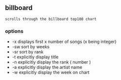 ## billboard 
	scrolls through the billboard top100 chart

### options
	
 - -x	displays first x number of songs (x being integer) 
 - -sw	sort by weeks
 - -sr     sort by rank
 - -t	explicitly display title
 - -n	explicitly display the rank ( number )
 - -a	explicitly display the artist name 
 - -w	explicitly display the week on chart

